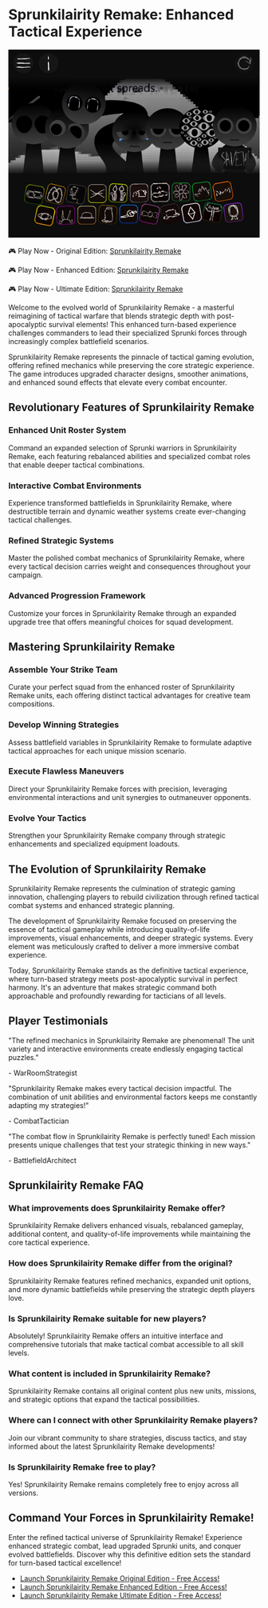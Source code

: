 # Sprunkilairity Remake: Enhanced Tactical Experience

![Sprunkilairity Remake](https://raw.githubusercontent.com/sprunkiscrunkly/sprunkilairity-remake/refs/heads/main/sprunkilairity-remake.png "Sprunkilairity Remake")

🎮 Play Now - Original Edition: [Sprunkilairity Remake](https://sprunksters.com/sprunkilairity-remake/ "Sprunkilairity Remake")

🎮 Play Now - Enhanced Edition: [Sprunkilairity Remake](https://sprunkiscrunkly.com/sprunkilairity-remake/ "Sprunkilairity Remake")

🎮 Play Now - Ultimate Edition: [Sprunkilairity Remake](https://sprunkipyramixed.com/sprunkilairity-remake/ "Sprunkilairity Remake")

Welcome to the evolved world of Sprunkilairity Remake - a masterful reimagining of tactical warfare that blends strategic depth with post-apocalyptic survival elements! This enhanced turn-based experience challenges commanders to lead their specialized Sprunki forces through increasingly complex battlefield scenarios.

Sprunkilairity Remake represents the pinnacle of tactical gaming evolution, offering refined mechanics while preserving the core strategic experience. The game introduces upgraded character designs, smoother animations, and enhanced sound effects that elevate every combat encounter.

## Revolutionary Features of Sprunkilairity Remake

### Enhanced Unit Roster System

Command an expanded selection of Sprunki warriors in Sprunkilairity Remake, each featuring rebalanced abilities and specialized combat roles that enable deeper tactical combinations.

### Interactive Combat Environments

Experience transformed battlefields in Sprunkilairity Remake, where destructible terrain and dynamic weather systems create ever-changing tactical challenges.

### Refined Strategic Systems

Master the polished combat mechanics of Sprunkilairity Remake, where every tactical decision carries weight and consequences throughout your campaign.

### Advanced Progression Framework

Customize your forces in Sprunkilairity Remake through an expanded upgrade tree that offers meaningful choices for squad development.

## Mastering Sprunkilairity Remake

### Assemble Your Strike Team

Curate your perfect squad from the enhanced roster of Sprunkilairity Remake units, each offering distinct tactical advantages for creative team compositions.

### Develop Winning Strategies

Assess battlefield variables in Sprunkilairity Remake to formulate adaptive tactical approaches for each unique mission scenario.

### Execute Flawless Maneuvers

Direct your Sprunkilairity Remake forces with precision, leveraging environmental interactions and unit synergies to outmaneuver opponents.

### Evolve Your Tactics

Strengthen your Sprunkilairity Remake company through strategic enhancements and specialized equipment loadouts.

## The Evolution of Sprunkilairity Remake

Sprunkilairity Remake represents the culmination of strategic gaming innovation, challenging players to rebuild civilization through refined tactical combat systems and enhanced strategic planning.

The development of Sprunkilairity Remake focused on preserving the essence of tactical gameplay while introducing quality-of-life improvements, visual enhancements, and deeper strategic systems. Every element was meticulously crafted to deliver a more immersive combat experience.

Today, Sprunkilairity Remake stands as the definitive tactical experience, where turn-based strategy meets post-apocalyptic survival in perfect harmony. It's an adventure that makes strategic command both approachable and profoundly rewarding for tacticians of all levels.

## Player Testimonials

"The refined mechanics in Sprunkilairity Remake are phenomenal! The unit variety and interactive environments create endlessly engaging tactical puzzles."

\- WarRoomStrategist

"Sprunkilairity Remake makes every tactical decision impactful. The combination of unit abilities and environmental factors keeps me constantly adapting my strategies!"

\- CombatTactician

"The combat flow in Sprunkilairity Remake is perfectly tuned! Each mission presents unique challenges that test your strategic thinking in new ways."

\- BattlefieldArchitect

## Sprunkilairity Remake FAQ

### What improvements does Sprunkilairity Remake offer?

Sprunkilairity Remake delivers enhanced visuals, rebalanced gameplay, additional content, and quality-of-life improvements while maintaining the core tactical experience.

### How does Sprunkilairity Remake differ from the original?

Sprunkilairity Remake features refined mechanics, expanded unit options, and more dynamic battlefields while preserving the strategic depth players love.

### Is Sprunkilairity Remake suitable for new players?

Absolutely! Sprunkilairity Remake offers an intuitive interface and comprehensive tutorials that make tactical combat accessible to all skill levels.

### What content is included in Sprunkilairity Remake?

Sprunkilairity Remake contains all original content plus new units, missions, and strategic options that expand the tactical possibilities.

### Where can I connect with other Sprunkilairity Remake players?

Join our vibrant community to share strategies, discuss tactics, and stay informed about the latest Sprunkilairity Remake developments!

### Is Sprunkilairity Remake free to play?

Yes! Sprunkilairity Remake remains completely free to enjoy across all versions.

## Command Your Forces in Sprunkilairity Remake!

Enter the refined tactical universe of Sprunkilairity Remake! Experience enhanced strategic combat, lead upgraded Sprunki units, and conquer evolved battlefields. Discover why this definitive edition sets the standard for turn-based tactical excellence!

- [Launch Sprunkilairity Remake Original Edition - Free Access!](https://sprunksters.com/sprunkilairity-remake/)
- [Launch Sprunkilairity Remake Enhanced Edition - Free Access!](https://sprunkiscrunkly.com/sprunkilairity-remake/)
- [Launch Sprunkilairity Remake Ultimate Edition - Free Access!](https://sprunkipyramixed.com/sprunkilairity-remake/)
